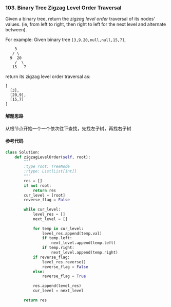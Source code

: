 ### 103. Binary Tree Zigzag Level Order Traversal

Given a binary tree, return the *zigzag level order* traversal of its nodes' values. (ie, from left to right, then right to left for the next level and alternate between).

For example:
Given binary tree `[3,9,20,null,null,15,7]`,

```
    3
   / \
  9  20
    /  \
   15   7
```

return its zigzag level order traversal as:

```
[
  [3],
  [20,9],
  [15,7]
]
```

#### 解题思路

从根节点开始一个一个依次往下查找，先找左子树，再找右子树

#### 参考代码

```python
class Solution:
    def zigzagLevelOrder(self, root):
        """
        :type root: TreeNode
        :rtype: List[List[int]]
        """
        res = []
        if not root:
            return res
        cur_level = [root]
        reverse_flag = False
        
        while cur_level:
            level_res = []
            next_level = []
            
            for temp in cur_level:
                level_res.append(temp.val)
                if temp.left:
                    next_level.append(temp.left)
                if temp.right:
                    next_level.append(temp.right)
            if reverse_flag:
                level_res.reverse()
                reverse_flag = False
            else:
                reverse_flag = True
                
            res.append(level_res)
            cur_level = next_level
        
        return res
```

